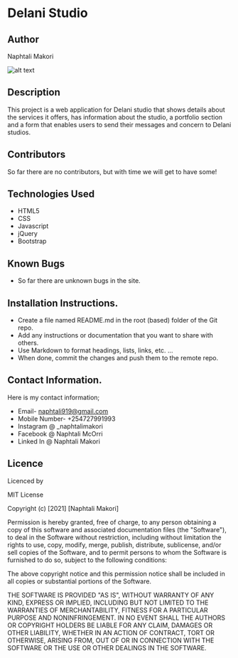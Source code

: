 # Delani Studio

## Author
Naphtali Makori

![alt text](https://scontent.fnbo2-1.fna.fbcdn.net/v/t1.6435-9/47052425_566646967118417_7131414301583081472_n.jpg?_nc_cat=105&ccb=1-3&_nc_sid=8bfeb9&_nc_eui2=AeEEBFqxyl0wDWIp9ftLq2aJivs6Xuj-Ic6K-zpe6P4hzqsiVfjalzRvKBvjMKBC9N3wsXOW7i68vPpWCEfytyMX&_nc_ohc=T6qfraxtzEAAX-0VYeH&_nc_ht=scontent.fnbo2-1.fna&oh=9ab1ef42f3d06255061472b16431abf7&oe=60D3C6F6)


## Description
This project is a web application for Delani studio that shows details about the services it offers, has information about the studio, a portfolio section and a form that enables users to send their messages and concern to Delani studios.

## Contributors
So far there are no contributors, but with time we will get to have some!

## Technologies Used
* HTML5
* CSS
* Javascript
* jQuery
* Bootstrap

## Known Bugs
* So far there are unknown bugs in the site.

## Installation Instructions.
* Create a file named README.md in the root (based) folder of the Git repo.
* Add any instructions or documentation that you want to share with others. 
* Use Markdown to format headings, lists, links, etc. ...
* When done, commit the changes and push them to the remote repo.

## Contact Information.
Here is my contact information;
* Email- naphtali919@gmail.com
* Mobile Number- +254727991993
* Instagram @ _naphtalimakori
* Facebook @ Naphtali McOrri
* Linked In @ Naphtali Makori
## Licence
Licenced by

MIT License

Copyright (c) [2021] [Naphtali Makori]

Permission is hereby granted, free of charge, to any person obtaining a copy
of this software and associated documentation files (the "Software"), to deal
in the Software without restriction, including without limitation the rights
to use, copy, modify, merge, publish, distribute, sublicense, and/or sell
copies of the Software, and to permit persons to whom the Software is
furnished to do so, subject to the following conditions:

The above copyright notice and this permission notice shall be included in all
copies or substantial portions of the Software.

THE SOFTWARE IS PROVIDED "AS IS", WITHOUT WARRANTY OF ANY KIND, EXPRESS OR
IMPLIED, INCLUDING BUT NOT LIMITED TO THE WARRANTIES OF MERCHANTABILITY,
FITNESS FOR A PARTICULAR PURPOSE AND NONINFRINGEMENT. IN NO EVENT SHALL THE
AUTHORS OR COPYRIGHT HOLDERS BE LIABLE FOR ANY CLAIM, DAMAGES OR OTHER
LIABILITY, WHETHER IN AN ACTION OF CONTRACT, TORT OR OTHERWISE, ARISING FROM,
OUT OF OR IN CONNECTION WITH THE SOFTWARE OR THE USE OR OTHER DEALINGS IN THE
SOFTWARE.
